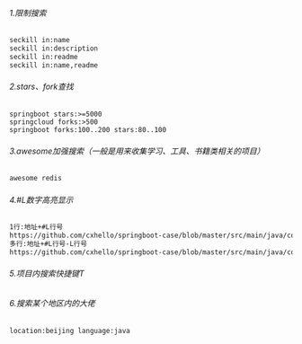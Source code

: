 ###### 1.限制搜索

```bash
seckill in:name
seckill in:description
seckill in:readme
seckill in:name,readme
```

###### 2.stars、fork查找

```
springboot stars:>=5000
springcloud forks:>500
springboot forks:100..200 stars:80..100
```

###### 3.awesome加强搜索（一般是用来收集学习、工具、书籍类相关的项目）

```bash
awesome redis
```

###### 4.#L数字高亮显示

```bash
1行:地址+#L行号
https://github.com/cxhello/springboot-case/blob/master/src/main/java/com/cxhello/demo/controller/UserController.java#L49
多行:地址+#L行号-L行号
https://github.com/cxhello/springboot-case/blob/master/src/main/java/com/cxhello/demo/controller/UserController.java#L49-L60
```

###### 5.项目内搜索快捷键T

###### 6.搜索某个地区内的大佬

```bash
location:beijing language:java
```

